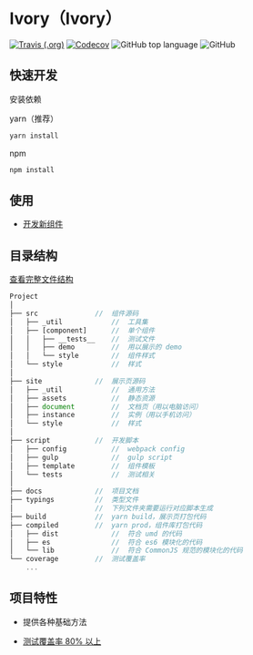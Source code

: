 # Ivory（Ivory）

[ ![Travis (.org)](https://img.shields.io/travis/jdthfe/eui.svg?style=for-the-badge)](https://travis-ci.com/jdthfe/eui) [ ![Codecov](https://img.shields.io/codecov/c/gh/jdthfe/eui.svg?style=for-the-badge)](https://codecov.io/gh/jdthfe/eui/) ![GitHub top language](https://img.shields.io/github/languages/top/jdthfe/eui.svg?style=for-the-badge) ![GitHub](https://img.shields.io/github/license/jdthfe/eui.svg?style=for-the-badge)




## 快速开发

安装依赖

yarn（推荐）

```bash
yarn install
```

npm

```bash
npm install
```

## 使用

-   [开发新组件](./docs/develop.md)

## 目录结构

[查看完整文件结构](./docs/docsMap.md)

```js
Project
│
├── src              //  组件源码
│   ├── _util            //  工具集
│   ├── [component]      //  单个组件
│   │   ├── __tests__    //  测试文件
│   │   ├── demo         //  用以展示的 demo
│   │   └── style        //  组件样式
│   └── style            //  样式
│
├── site             //  展示页源码
│   ├── _util            //  通用方法
│   ├── assets           //  静态资源
│   ├── document         //  文档页（用以电脑访问）
│   ├── instance         //  实例（用以手机访问）
│   └── style            //  样式
│
├── script           //  开发脚本
│   ├── config           //  webpack config
│   ├── gulp             //  gulp script
│   ├── template         //  组件模板
│   └── tests            //  测试相关
│
├── docs             //  项目文档
├── typings          //  类型文件
│                    //  下列文件夹需要运行对应脚本生成
├── build            //  yarn build，展示页打包代码
├── compiled         //  yarn prod，组件库打包代码
│   ├── dist             //  符合 umd 的代码
│   ├── es               //  符合 es6 模块化的代码
│   └── lib              //  符合 CommonJS 规范的模块化的代码
└── coverage         //  测试覆盖率
    ...
```

## 项目特性

-  提供各种基础方法

-   [测试覆盖率 80% 以上](https://codecov.io/gh/jdthfe/eui/)

